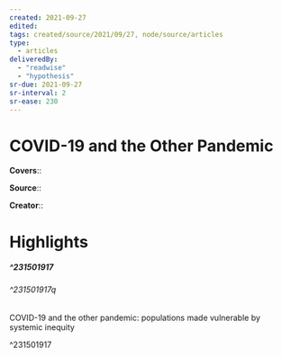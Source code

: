 ```yaml
---
created: 2021-09-27
edited:
tags: created/source/2021/09/27, node/source/articles
type: 
  - articles
deliveredBy: 
  - "readwise"
  - "hypothesis"
sr-due: 2021-09-27
sr-interval: 2
sr-ease: 230
---
```

# COVID-19 and the Other Pandemic

**Covers**:: 

**Source**:: 

**Creator**::

# Highlights
##### ^231501917



###### ^231501917q

COVID-19 and the other pandemic: populations made vulnerable by systemic inequity 

^231501917

